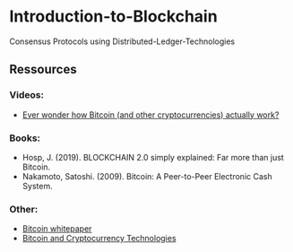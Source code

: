 # Introduction-to-Blockchain
Consensus Protocols using Distributed-Ledger-Technologies

## Ressources

### Videos:
- [Ever wonder how Bitcoin (and other cryptocurrencies) actually work?](https://youtu.be/bBC-nXj3Ng4)

### Books:
- Hosp, J. (2019). BLOCKCHAIN 2.0 simply explained: Far more than just Bitcoin.
- Nakamoto, Satoshi. (2009). Bitcoin: A Peer-to-Peer Electronic Cash System. 

### Other:
- [Bitcoin whitepaper](https://bitcoin.org/bitcoin.pdf)
- [Bitcoin and Cryptocurrency Technologies](https://de.coursera.org/learn/cryptocurrency)


